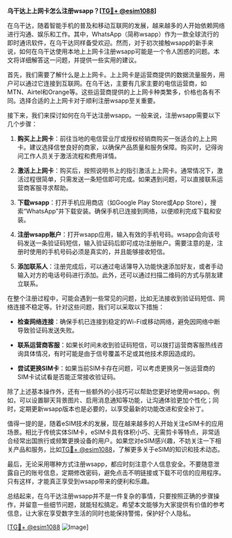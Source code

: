 **乌干达上上网卡怎么注册wsapp？[[TG💪+ @esim1088](https://t.me/s/esim1088)]**

在乌干达，随着智能手机的普及和移动互联网的发展，越来越多的人开始依赖网络进行沟通、娱乐和工作。其中，WhatsApp（简称wsapp）作为一款全球流行的即时通讯软件，在乌干达同样备受欢迎。然而，对于初次接触wsapp的新手来说，如何在乌干达使用本地上上网卡注册wsapp可能是一个令人困惑的问题。本文将详细解答这一问题，并提供一些实用的建议。

首先，我们需要了解什么是上上网卡。上上网卡是运营商提供的数据流量服务，用户可以通过它连接到互联网。在乌干达，主要有几家主要的电信运营商，如MTN、Airtel和Orange等。这些运营商提供的上上网卡种类繁多，价格也各有不同。选择合适的上上网卡对于顺利注册wsapp至关重要。

接下来，我们来探讨如何在乌干达注册wsapp。一般来说，注册wsapp需要以下几个步骤：

1. **购买上上网卡**：前往当地的电信营业厅或授权经销商购买一张适合的上上网卡。建议选择信誉良好的商家，以确保产品质量和服务保障。购买时，记得询问工作人员关于激活流程和费用详情。

2. **激活上上网卡**：购买后，按照说明书上的指引激活上上网卡。通常情况下，激活过程很简单，只需发送一条短信即可完成。如果遇到问题，可以直接联系运营商客服寻求帮助。

3. **下载wsapp**：打开手机应用商店（如Google Play Store或App Store），搜索“WhatsApp”并下载安装。确保手机已连接到网络，以便顺利完成下载和安装。

4. **注册wsapp账户**：打开wsapp应用，输入有效的手机号码。wsapp会向该号码发送一条验证码短信，输入验证码后即可成功注册账户。需要注意的是，注册时使用的手机号码必须是真实的，并且能够接收短信。

5. **添加联系人**：注册完成后，可以通过电话簿导入功能快速添加好友，或者手动输入对方的电话号码进行添加。此外，还可以通过扫描二维码的方式与朋友建立联系。

在整个注册过程中，可能会遇到一些常见的问题，比如无法接收到验证码短信、网络连接不稳定等。针对这些问题，我们可以采取以下措施：

- **检查网络连接**：确保手机已连接到稳定的Wi-Fi或移动网络，避免因网络中断导致验证码发送失败。
  
- **联系运营商客服**：如果长时间未收到验证码短信，可以拨打运营商客服热线咨询具体情况，有时可能是由于信号覆盖不足或其他技术原因造成的。

- **尝试更换SIM卡**：如果当前SIM卡存在问题，可以考虑更换另一张运营商的SIM卡试试看是否能正常接收验证码。

除了上述基本操作外，还有一些额外的小技巧可以帮助您更好地使用wsapp。例如，可以设置聊天背景图片、启用消息通知等功能，让沟通体验更加个性化；同时，定期更新wsapp版本也是必要的，以享受最新的功能改进和安全补丁。

值得一提的是，随着eSIM技术的发展，现在越来越多的人开始关注eSIM卡的应用场景。相比于传统实体SIM卡，eSIM卡具有体积小巧、无需剪卡等特点，非常适合经常出国旅行或频繁更换设备的用户。如果您对eSIM感兴趣，不妨关注一下相关产品和服务，比如[TG💪+ @esim1088](https://t.me/s/esim1088)，了解更多关于eSIM的知识和技术动态。

最后，无论采用哪种方式注册wsapp，都应时刻注意个人信息安全。不要随意泄露自己的账号信息，定期修改密码，避免点击不明链接或下载不可信的应用程序。只有这样，才能真正享受到wsapp带来的便利和乐趣。

总结起来，在乌干达注册wsapp并不是一件复杂的事情，只要按照正确的步骤操作，并留意一些细节问题，就能轻松搞定。希望本文能够为大家提供有价值的参考信息，让大家在享受数字生活的同时也能保持警惕，保护好个人隐私。

[[TG💪+ @esim1088](https://t.me/s/esim1088) ![Image](https://i.postimg.cc/4NQfJmqS/Snipaste-2025-05-13-00-14-12.png)]